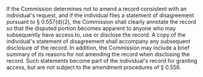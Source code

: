 If the Commission determines not to amend a record consistent with an individual's request, and if the individual files a statement of disagreement pursuant to § 0.557(d)(2), the Commission shall clearly annotate the record so that the disputed portion becomes apparent to anyone who may subsequently have access to, use or disclose the record. A copy of the individual's statement of disagreement shall accompany any subsequent disclosure of the record. In addition, the Commission may include a brief summary of its reasons for not amending the record when disclosing the record. Such statements become part of the individual's record for granting access, but are not subject to the amendment procedures of § 0.556.


